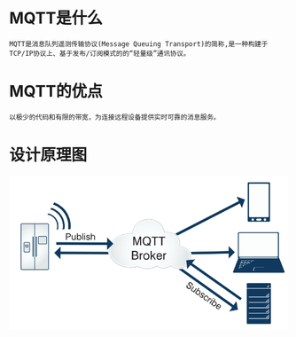 # MQTT是什么

    MQTT是消息队列遥测传输协议(Message Queuing Transport)的简称,是一种构建于TCP/IP协议上、基于发布/订阅模式的的“轻量级”通讯协议。

# MQTT的优点

    以极少的代码和有限的带宽，为连接远程设备提供实时可靠的消息服务。

# 设计原理图
![](./picture/架构图.png)

# 